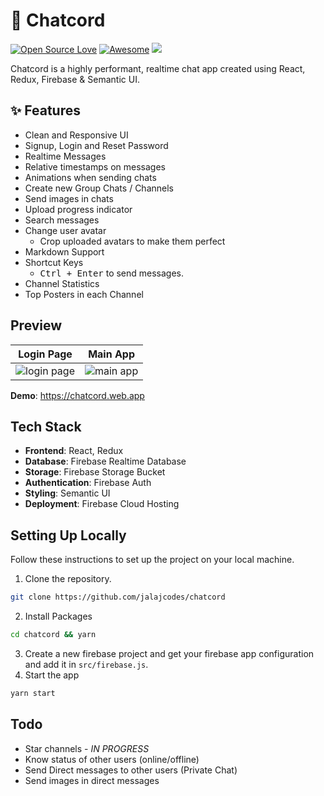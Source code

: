 <!-- ![image](https://user-images.githubusercontent.com/17108695/121772774-3e41d700-cb95-11eb-80be-0a5968441931.png) -->
# 🚀 Chatcord

[![Open Source Love](https://badges.frapsoft.com/os/v2/open-source.svg?v=103)](https://github.com/jalajcodes)
[![Awesome](https://cdn.rawgit.com/sindresorhus/awesome/d7305f38d29fed78fa85652e3a63e154dd8e8829/media/badge.svg)](https://github.com/jalajcodes)
[![](https://img.shields.io/badge/Made%20WIth-Love%20and%20Music-red)](https://github.com/jalajcodes)

Chatcord is a highly performant, realtime chat app created using React, Redux, Firebase & Semantic UI. 



## ✨ Features

 - Clean and Responsive UI
 - Signup, Login and Reset Password
 - Realtime Messages
 - Relative timestamps on messages
 - Animations when sending chats
 - Create new Group Chats / Channels
 - Send images in chats
 - Upload progress indicator
 - Search messages
 - Change user avatar
   - Crop uploaded avatars to make them perfect
 - Markdown Support
 - Shortcut Keys 
   - <kbd>Ctrl + Enter</kbd> to send messages.
 - Channel Statistics
 - Top Posters in each Channel

## Preview

|  Login Page | Main App
|:-------------------------:|:-------------------------:
 ![login page](https://user-images.githubusercontent.com/17108695/121772966-8f9e9600-cb96-11eb-8e9e-2b2be1638f89.png)|![main app](https://user-images.githubusercontent.com/17108695/121772877-e3f54600-cb95-11eb-87b8-7aebf73fe080.png)

**Demo**: https://chatcord.web.app

## Tech Stack

- **Frontend**: React, Redux
- **Database**: Firebase Realtime Database
- **Storage**: Firebase Storage Bucket
- **Authentication**: Firebase Auth
- **Styling**: Semantic UI
- **Deployment**: Firebase Cloud Hosting

## Setting Up Locally

Follow these instructions to set up the project on your local machine.

1. Clone the repository.

```bash
git clone https://github.com/jalajcodes/chatcord
```


2. Install Packages

```bash 
cd chatcord && yarn 
```

3. Create a new firebase project and get your firebase app configuration and add it in `src/firebase.js`.
4. Start the app

```bash 
yarn start 
```

## Todo

 - Star channels - *IN PROGRESS*
 - Know status of other users (online/offline)
 - Send Direct messages to other users (Private Chat)
 - Send images in direct messages
